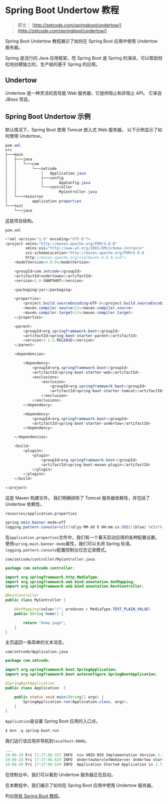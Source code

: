 # Spring Boot Undertow 教程

> 原文： [http://zetcode.com/springboot/undertow/](http://zetcode.com/springboot/undertow/)

Spring Boot Undertow 教程展示了如何在 Spring Boot 应用中使用 Undertow 服务器。

Spring 是流行的 Java 应用框架，而 Spring Boot 是 Spring 的演进，可以帮助轻松地创建独立的，生产级的基于 Spring 的应用。

## Undertow

Undertow 是一种灵活的高性能 Web 服务器，它提供阻止和非阻止 API。 它来自 JBoss 项目。

## Spring Boot Undertow 示例

默认情况下，Spring Boot 使用 Tomcat 嵌入式 Web 服务器。 以下示例显示了如何使用 Undertow。

```java
pom.xml
src
├───main
│   ├───java
│   │   └───com
│   │       └───zetcode
│   │           │   Application.java
│   │           ├───config
│   │           │       AppConfig.java
│   │           └───controller
│   │                   MyController.java
│   └───resources
│           application.properties
└───test
    └───java

```

这是项目结构。

`pom.xml`

```java
<?xml version="1.0" encoding="UTF-8"?>
<project xmlns="http://maven.apache.org/POM/4.0.0"
         xmlns:xsi="http://www.w3.org/2001/XMLSchema-instance"
         xsi:schemaLocation="http://maven.apache.org/POM/4.0.0
         http://maven.apache.org/xsd/maven-4.0.0.xsd">
    <modelVersion>4.0.0</modelVersion>

    <groupId>com.zetcode</groupId>
    <artifactId>undertowex</artifactId>
    <version>1.0-SNAPSHOT</version>

    <packaging>jar</packaging>

    <properties>
        <project.build.sourceEncoding>UTF-8</project.build.sourceEncoding>
        <maven.compiler.source>11</maven.compiler.source>
        <maven.compiler.target>11</maven.compiler.target>
    </properties>

    <parent>
        <groupId>org.springframework.boot</groupId>
        <artifactId>spring-boot-starter-parent</artifactId>
        <version>2.1.5.RELEASE</version>
    </parent>

    <dependencies>

        <dependency>
            <groupId>org.springframework.boot</groupId>
            <artifactId>spring-boot-starter-web</artifactId>
            <exclusions>
                <exclusion>
                    <groupId>org.springframework.boot</groupId>
                    <artifactId>spring-boot-starter-tomcat</artifactId>
                </exclusion>
            </exclusions>
        </dependency>

        <dependency>
            <groupId>org.springframework.boot</groupId>
            <artifactId>spring-boot-starter-undertow</artifactId>
        </dependency>

    </dependencies>

    <build>
        <plugins>
            <plugin>
                <groupId>org.springframework.boot</groupId>
                <artifactId>spring-boot-maven-plugin</artifactId>
            </plugin>
        </plugins>
    </build>

</project>

```

这是 Maven 构建文件。 我们明确排除了 Tomcat 服务器依赖性，并包括了 Undertow 依赖性。

`resources/application.properties`

```java
spring.main.banner-mode=off
logging.pattern.console=%clr(%d{yy-MM-dd E HH:mm:ss.SSS}){blue} %clr(%-5p) %clr(%logger{0}){blue} %clr(%m){faint}%n

```

在`application.properties`文件中，我们有一个春天启动应用的各种配置设置。 使用`spring.main.banner-mode`属性，我们可以关闭 Spring 标语。 `logging.pattern.console`配置控制台日志记录模式。

`com/zetcode/controller/MyController.java`

```java
package com.zetcode.controller;

import org.springframework.http.MediaType;
import org.springframework.web.bind.annotation.GetMapping;
import org.springframework.web.bind.annotation.RestController;

@RestController
public class MyController {

    @GetMapping(value="/", produces = MediaType.TEXT_PLAIN_VALUE)
    public String home() {

        return "Home page";
    }
}

```

主页返回一条简单的文本消息。

`com/zetcode/Application.java`

```java
package com.zetcode;

import org.springframework.boot.SpringApplication;
import org.springframework.boot.autoconfigure.SpringBootApplication;

@SpringBootApplication
public class Application  {

    public static void main(String[] args) {
        SpringApplication.run(Application.class, args);
    }
}

```

`Application`是设置 Spring Boot 应用的入口点。

```java
$ mvn -q spring-boot:run

```

我们运行该应用并导航到`localhost:8080`。

```java
...
19-06-28 Fri 17:37:08.557 INFO  nio XNIO NIO Implementation Version 3.3.8.Final
19-06-28 Fri 17:37:08.629 INFO  UndertowServletWebServer Undertow started on port(s) 8080 (http) with context path ''
19-06-28 Fri 17:37:08.634 INFO  Application Started Application in 3.716 seconds (JVM running for 4.352)    

```

在控制台中，我们可以看到 Undertow 服务器正在启动。

在本教程中，我们展示了如何在 Spring Boot 应用中使用 Undertow 服务器。

列出[所有 Spring Boot 教程](/all/#springboot)。